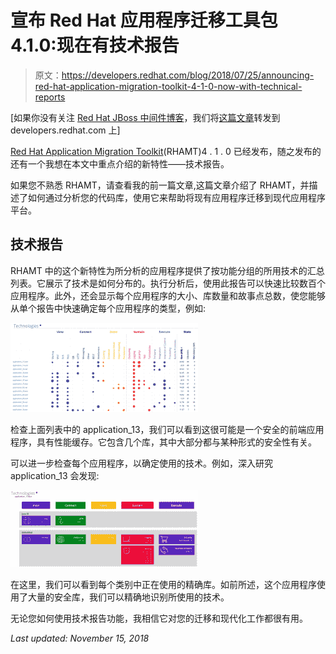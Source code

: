 # 宣布 Red Hat 应用程序迁移工具包 4.1.0:现在有技术报告

> 原文：<https://developers.redhat.com/blog/2018/07/25/announcing-red-hat-application-migration-toolkit-4-1-0-now-with-technical-reports>

[如果你没有关注 [Red Hat JBoss 中间件博客](https://middlewareblog.redhat.com/)，我们将[这篇文章](https://middlewareblog.redhat.com/2018/07/17/introducing-technical-reports/)转发到 developers.redhat.com 上]

[Red Hat Application Migration Toolkit](https://developers.redhat.com/products/rhamt/overview/)(RHAMT)4 . 1 . 0 已经发布，随之发布的还有一个我想在本文中重点介绍的新特性——技术报告。

如果您不熟悉 RHAMT，请查看我的前一篇文章,这篇文章介绍了 RHAMT，并描述了如何通过分析您的代码库，使用它来帮助将现有应用程序迁移到现代应用程序平台。

## 技术报告

RHAMT 中的这个新特性为所分析的应用程序提供了按功能分组的所用技术的汇总列表。它展示了技术是如何分布的。执行分析后，使用此报告可以快速比较数百个应用程序。此外，还会显示每个应用程序的大小、库数量和故事点总数，使您能够从单个报告中快速确定每个应用程序的类型，例如:

[![](img/7743a937d79c8a2466d4407307f0a2d9.png)](https://developers.redhat.com/blog/wp-content/uploads/2018/07/technology-report-overview.png)

检查上面列表中的 application_13，我们可以看到这很可能是一个安全的前端应用程序，具有性能缓存。它包含几个库，其中大部分都与某种形式的安全性有关。

可以进一步检查每个应用程序，以确定使用的技术。例如，深入研究 application_13 会发现:

[![](img/3b632c7626900fdc993ff54e59b32806.png)](https://developers.redhat.com/blog/wp-content/uploads/2018/07/technology-report-application.png)

在这里，我们可以看到每个类别中正在使用的精确库。如前所述，这个应用程序使用了大量的安全库，我们可以精确地识别所使用的技术。

无论您如何使用技术报告功能，我相信它对您的迁移和现代化工作都很有用。

*Last updated: November 15, 2018*
